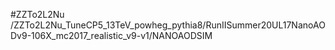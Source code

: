 #ZZTo2L2Nu
/ZZTo2L2Nu_TuneCP5_13TeV_powheg_pythia8/RunIISummer20UL17NanoAODv9-106X_mc2017_realistic_v9-v1/NANOAODSIM

